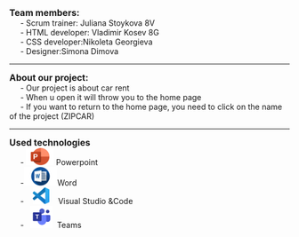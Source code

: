 <font size="3"><b>Team members:</b></font><br>
&nbsp;&nbsp;&nbsp;&nbsp;    - Scrum trainer: Juliana Stoykova 8V<br> 
&nbsp;&nbsp;&nbsp;&nbsp;    - HTML developer: Vladimir Kosev 8G<br>
&nbsp;&nbsp;&nbsp;&nbsp;    - CSS developer:Nikoleta Georgieva<br>
&nbsp;&nbsp;&nbsp;&nbsp;   - Designer:Simona Dimova<br>

---
<font size="3"><b>About our project:</b></font><br>
&nbsp;&nbsp;&nbsp;&nbsp;    - Our project is about car rent<br>
&nbsp;&nbsp;&nbsp;&nbsp;    - When u open it will throw you to the home page<br>
&nbsp;&nbsp;&nbsp;&nbsp;    - If you want to return to the home page, you need to click on the name of the project (ZIPCAR) <br>

---
<font size="3"><b>Used technologies</b></font><br>
&nbsp;&nbsp;&nbsp;&nbsp;    - <img src="images/Microsoft-PowerPoint-Logo-32233333.png" style="width:50px"> Powerpoint<br>
&nbsp;&nbsp;&nbsp;&nbsp;    -<img src="images/word.png" style=" width: 60px">Word<br>
&nbsp;&nbsp;&nbsp;&nbsp;    -&nbsp;&nbsp;&nbsp; <img src="images/vscode.png" style="width:30px">&nbsp;&nbsp;&nbsp;&nbsp;Visual Studio &Code<br>
&nbsp;&nbsp;&nbsp;&nbsp;    -&nbsp;&nbsp;&nbsp;<img src="images/teams-removebg-preview.png" style="width:40px">&nbsp;&nbsp;Teams






